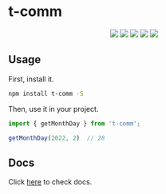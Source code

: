 # t-comm

<p align="center">
  <img src="https://img.shields.io/travis/com/novlan1/t-comm">
  <img src="https://img.shields.io/npm/dw/t-comm">
  <img src="https://img.shields.io/npm/v/t-comm">
  <img src="https://img.shields.io/npm/l/t-comm">
  <img src="https://img.shields.io/codecov/c/github/novlan1/t-comm">
</p>


## Usage

First, install it.


```bash
npm install t-comm -S
```

Then, use it in your project.

```ts
import { getMonthDay } from 't-comm';

getMonthDay(2022, 2)  // 28
```

## Docs

Click [here](https://novlan1.github.io/t-comm/) to check docs.
